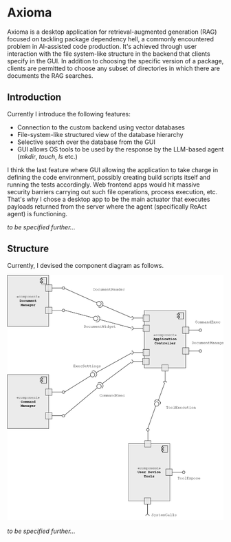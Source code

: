 # Axioma

Axioma is a desktop application for retrieval-augmented generation (RAG) focused on tackling package dependency hell, a commonly encountered problem in AI-assisted code production. It's achieved through user interaction with the file system-like structure in the backend that clients specify in the GUI. In addition to choosing the specific version of a package, clients are permitted to choose any subset of directories in which there are documents the RAG searches.

## Introduction

Currently I introduce the following features:

- Connection to the custom backend using vector databases
- File-system-like structured view of the database hierarchy
- Selective search over the database from the GUI
- GUI allows OS tools to be used by the response by the LLM-based agent (_mkdir_, _touch_, _ls_ etc.)

I think the last feature where GUI allowing the application to take charge in defining the code environment, possibly creating build scripts itself and running the tests accordingly. Web frontend apps would hit massive security barriers carrying out such file operations, process execution, etc. That's why I chose a desktop app to be the main actuator that executes payloads returned from the server where the agent (specifically ReAct agent) is functioning.

_to be specified further..._

## Structure

Currently, I devised the component diagram as follows.

![Component Diagram for GUI](components.png)

_to be specified further..._
